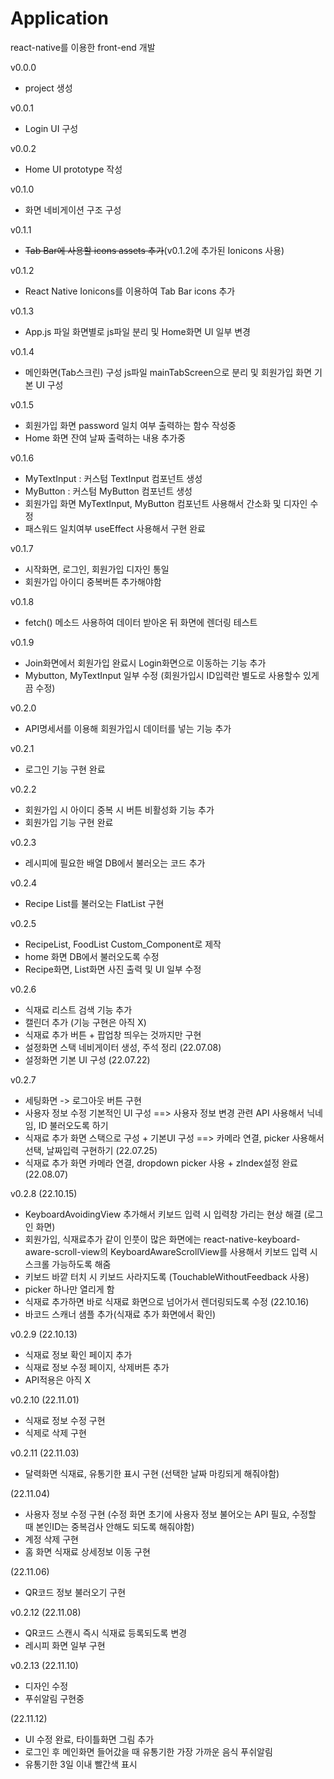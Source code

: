# Application
react-native를 이용한 front-end 개발

v0.0.0
- project 생성

v0.0.1
- Login UI 구성

v0.0.2
- Home UI prototype 작성

v0.1.0
- 화면 네비게이션 구조 구성

v0.1.1
- ~~Tab Bar에 사용할 icons assets 추가~~(v0.1.2에 추가된 Ionicons 사용)

v0.1.2
- React Native Ionicons를 이용하여 Tab Bar icons 추가

v0.1.3
- App.js 파일 화면별로 js파일 분리 및 Home화면 UI 일부 변경

v0.1.4
- 메인화면(Tab스크린) 구성 js파일 mainTabScreen으로 분리 및 회원가입 화면 기본 UI 구성

v0.1.5
- 회원가입 화면 password 일치 여부 출력하는 함수 작성중
- Home 화면 잔여 날짜 출력하는 내용 추가중

v0.1.6
- MyTextInput : 커스텀 TextInput 컴포넌트 생성
- MyButton :  커스텀 MyButton 컴포넌트 생성
- 회원가입 화면 MyTextInput, MyButton 컴포넌트 사용해서 간소화 및 디자인 수정
- 패스워드 일치여부 useEffect 사용해서 구현 완료

v0.1.7
- 시작화면, 로그인, 회원가입 디자인 통일
- 회원가입 아이디 중복버튼 추가해야함

v0.1.8
- fetch() 메소드 사용하여 데이터 받아온 뒤 화면에 렌더링 테스트

v0.1.9
- Join화면에서 회원가입 완료시 Login화면으로 이동하는 기능 추가
- Mybutton, MyTextInput 일부 수정 (회원가입시 ID입력란 별도로 사용할수 있게끔 수정)

v0.2.0
- API명세서를 이용해 회원가입시 데이터를 넣는 기능 추가

v0.2.1
- 로그인 기능 구현 완료

v0.2.2
- 회원가입 시 아이디 중복 시 버튼 비활성화 기능 추가
- 회원가입 기능 구현 완료

v0.2.3
- 레시피에 필요한 배열 DB에서 불러오는 코드 추가

v0.2.4
- Recipe List를 불러오는 FlatList 구현

v0.2.5
- RecipeList, FoodList Custom_Component로 제작
- home 화면 DB에서 불러오도록 수정
- Recipe화면, List화면 사진 출력 및 UI 일부 수정

v0.2.6
- 식재료 리스트 검색 기능 추가
- 캘린더 추가 (기능 구현은 아직 X)
- 식재료 추가 버튼 + 팝업창 띄우는 것까지만 구현
- 설정화면 스택 네비게이터 생성, 주석 정리 (22.07.08)
- 설정화면 기본 UI 구성 (22.07.22)

v0.2.7
- 세팅화면 -> 로그아웃 버튼 구현
- 사용자 정보 수정 기본적인 UI 구성 ==> 사용자 정보 변경 관련 API 사용해서 닉네임, ID 불러오도록 하기
- 식재료 추가 화면 스택으로 구성 + 기본UI 구성 ==> 카메라 연결, picker 사용해서 선택, 날짜입력 구현하기 (22.07.25)
- 식재료 추가 화면 카메라 연결, dropdown picker 사용 + zIndex설정 완료 (22.08.07)

v0.2.8
(22.10.15)
- KeyboardAvoidingView 추가해서 키보드 입력 시 입력창 가리는 현상 해결 (로그인 화면)
- 회원가입, 식재료추가 같이 인풋이 많은 화면에는 react-native-keyboard-aware-scroll-view의 KeyboardAwareScrollView를 사용해서 키보드 입력 시 스크롤 가능하도록 해줌
- 키보드 바깥 터치 시 키보드 사라지도록 (TouchableWithoutFeedback 사용)
- picker 하나만 열리게 함
- 식재료 추가하면 바로 식재료 화면으로 넘어가서 렌더링되도록 수정
(22.10.16)
- 바코드 스캐너 샘플 추가(식재료 추가 화면에서 확인)

v0.2.9
(22.10.13)
- 식재료 정보 확인 페이지 추가
 - 식재료 정보 수정 페이지, 삭제버튼 추가
 - API적용은 아직 X

v0.2.10
(22.11.01)
- 식재료 정보 수정 구현
- 식제로 삭제 구현

v0.2.11
(22.11.03)
- 달력화면 식재료, 유통기한 표시 구현 (선택한 날짜 마킹되게 해줘야함)

(22.11.04)
- 사용자 정보 수정 구현 (수정 화면 초기에 사용자 정보 불어오는 API 필요, 수정할 때 본인ID는 중복검사 안해도 되도록 해줘야함)
- 계정 삭제 구현
- 홈 화면 식재료 상세정보 이동 구현

(22.11.06)
- QR코드 정보 불러오기 구현

v0.2.12
(22.11.08)
- QR코드 스캔시 즉시 식재료 등록되도록 변경
- 레시피 화면 일부 구현

v0.2.13
(22.11.10)
- 디자인 수정
- 푸쉬알림 구현중

(22.11.12)
- UI 수정 완료, 타이틀화면 그림 추가
- 로그인 후 메인화면 들어갔을 때 유통기한 가장 가까운 음식 푸쉬알림
- 유통기한 3일 이내 빨간색 표시